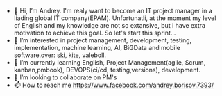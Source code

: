 - 👋 Hi, I’m Andrey. I'm realy want to become an IT project manager in a liading global IT company(EPAM).
Unfortunatli, at the moment my level of English and my knowledge are not so extansive, but i have extra motivation to achieve this goal. So let's start this sprint... 
- 👀 I’m interested in project management, development, testing, implementation, machine learning, AI, BiGData and mobile software.over: ski, kite, valeboll. 
- 🌱 I’m currently learning English, Project Management(agile, Scrum, kanban,pmbook), DEVOPS(ci/cd, testing,versions), development.
- 💞️ I’m looking to collaborate on PM's
- 📫 How to reach me https://www.facebook.com/andrey.borisov.7393/

<!---
AndRu-v1/AndRu-v1 is a ✨ special ✨ repository because its `README.md` (this file) appears on your GitHub profile.
You can click the Preview link to take a look at your changes.
--->
